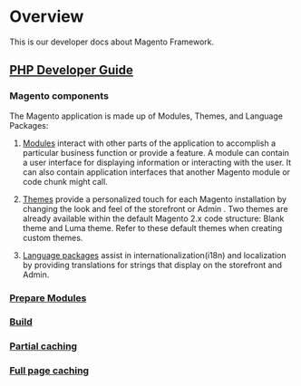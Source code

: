 # Overview
This is our developer docs about Magento Framework.

## [PHP Developer Guide](https://devdocs.magento.com/guides/v2.3/extension-dev-guide/bk-extension-dev-guide.html)

### Magento components
The Magento application is made up of Modules, Themes, and Language Packages:

1. [Modules](https://devdocs.magento.com/guides/v2.3/architecture/archi_perspectives/components/modules/mod_intro.html) interact with other parts of the application to accomplish a particular business function or provide a feature. A module can contain a user interface for displaying information or interacting with the user. It can also contain application interfaces that another Magento module or code chunk might call.
   
2. [Themes](https://devdocs.magento.com/guides/v2.3/frontend-dev-guide/themes/theme-general.html) provide a personalized touch for each Magento installation by changing the look and feel of the storefront or Admin . Two themes are already available within the default Magento 2.x code structure: Blank theme and Luma theme. Refer to these default themes when creating custom themes.
   
3. [Language packages](https://devdocs.magento.com/guides/v2.3/frontend-dev-guide/translations/xlate.html) assist in internationalization(i18n) and localization by providing translations for strings that display on the storefront and Admin.


### [Prepare Modules](framework/prepare.md)
      
### [Build](framework/build.md)

### [Partial caching](framework/partial_caching.md)

### [Full page caching](framework/page_caching.md)
        


